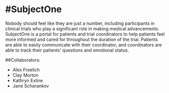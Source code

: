 #SubjectOne
==============
Nobody should feel like they are just a number, including participants in clinical trials who play a significant role in making medical advancements. SubjectOne is a portal for patients and trial coordinators to help patients feel more informed and cared for throughout the duration of the trial. Patients are able to easily communicate with their coordinator, and coordinators are able to track their patients' questions and emotional status.

##Collaborators:
- Alex Froelich
- Clay Morton
- Kathryn Exline
- Jane Scharankov
